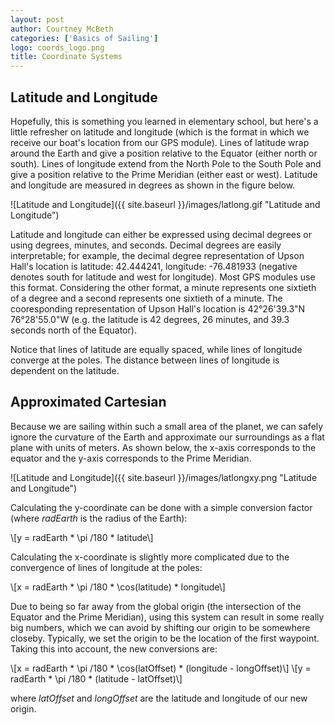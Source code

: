 ```yaml
---
layout: post
author: Courtney McBeth
categories: ['Basics of Sailing']
logo: coords_logo.png
title: Coordinate Systems
---
```


<script src="https://polyfill.io/v3/polyfill.min.js?features=es6"></script>
<script id="MathJax-script" async src="https://cdn.jsdelivr.net/npm/mathjax@3/es5/tex-mml-chtml.js"></script>

## Latitude and Longitude

Hopefully, this is something you learned in elementary school, but here's a little refresher on latitude and longitude (which is the format in which we receive our boat's location from our GPS module). Lines of latitude wrap around the Earth and give a position relative to the Equator (either north or south). Lines of longitude extend from the North Pole to the South Pole and give a position relative to the Prime Meridian (either east or west). Latitude and longitude are measured in degrees as shown in the figure below.

![Latitude and Longitude]({{ site.baseurl }}/images/latlong.gif "Latitude and Longitude")

Latitude and longitude can either be expressed using decimal degrees or using degrees, minutes, and seconds. Decimal degrees are easily interpretable; for example, the decimal degree representation of Upson Hall's location is latitude: 42.444241, longitude: -76.481933 (negative denotes south for latitude and west for longitude). Most GPS modules use this format. Considering the other format, a minute represents one sixtieth of a degree and a second represents one sixtieth of a minute. The cooresponding representation of Upson Hall's location is 42°26'39.3"N 76°28'55.0"W (e.g. the latitude is 42 degrees, 26 minutes, and 39.3 seconds north of the Equator).

Notice that lines of latitude are equally spaced, while lines of longitude converge at the poles. The distance between lines of longitude is dependent on the latitude.

## Approximated Cartesian

Because we are sailing within such a small area of the planet, we can safely ignore the curvature of the Earth and approximate our surroundings as a flat plane with units of meters. As shown below, the x-axis corresponds to the equator and the y-axis corresponds to the Prime Meridian.

![Latitude and Longitude]({{ site.baseurl }}/images/latlongxy.png "Latitude and Longitude")


Calculating the y-coordinate can be done with a simple conversion factor (where _radEarth_ is the radius of the Earth):

<p>
  \[y = radEarth * \pi /180 * latitude\]
</p>

Calculating the x-coordinate is slightly more complicated due to the convergence of lines of longitude at the poles:

<p>
  \[x = radEarth * \pi /180 * \cos(latitude) * longitude\]
</p>

Due to being so far away from the global origin (the intersection of the Equator and the Prime Meridian), using this system can result in some really big numbers, which we can avoid by shifting our origin to be somewhere closeby. Typically, we set the origin to be the location of the first waypoint. Taking this into account, the new conversions are:

<p>
  \[x = radEarth * \pi /180 * \cos(latOffset) * (longitude - longOffset)\]
  \[y = radEarth * \pi /180 * (latitude - latOffset)\]
</p>

where _latOffset_ and _longOffset_ are the latitude and longitude of our new origin.